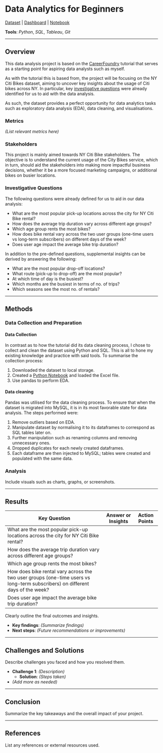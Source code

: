 # Data Analytics for Beginners

[Dataset](/nyc_bikes.xlsx) | [Dashboard](#) | [Notebook](/nyc_bikes.xlsx)

**Tools**: _Python_, _SQL_, _Tableau_, _Git_

---

## Overview  
This data analysis project is based on the [CareerFoundry](https://careerfoundry.com/en/tutorials/data-analytics-for-beginners/introduction-to-data-analytics) tutorial that serves as a starting point for aspiring data analysts such as myself.

As with the tutorial this is based from, the project will be focusing on the NY Citi Bikes dataset, aiming to uncover key insights about the usage of Citi bikes across NY. In particular, key [investigative questions](#investigative-questions) were already identified for us to aid with the data analysis.

As such, the dataset provides a perfect opportunity for data analytics tasks such as exploratory data analysis (EDA), data cleaning, and visualisations.

### Metrics  
*(List relevant metrics here)*  

### Stakeholders  
This project is mainly aimed towards NY Citi Bike stakeholders. The objective is to understand the current usage of the City Bikes service, which in turn, should aid the stakeholders into making more impactful business decisions, whether it be a more focused marketing campaigns, or additional bikes on busier locations.

### Investigative Questions  
The following questions were already defined for us to aid in our data analysis:
- What are the most popular pick-up locations across the city for NY Citi Bike rental?
- How does the average trip duration vary across different age groups?
- Which age group rents the most bikes?
- How does bike rental vary across the two user groups (one-time users vs long-term subscribers) on different days of the week?
- Does user age impact the average bike trip duration?

In addition to the pre-defined questions, supplemental insights can be derived by answering the following:
- What are the most popular drop-off locations?
- What route (pick-up to drop-off) are the most popular?
- At which time of day is the busiest?
- Which months are the busiest in terms of no. of trips?
- Which seasons see the most no. of rentals?
---

## Methods  

### Data Collection and Preparation  
#### Data Collection  
In contrast as to how the tutorial did its data cleaning process, I chose to collect and clean the dataset using Python and SQL. This is all to hone my existing knowledge and practice with said tools. To summarise the collection process:

1. Downloaded the dataset to local storage.
2. Created a [Python Notebook](/NYC.ipynb) and loaded the Excel file.
3. Use pandas to perform EDA.

#### Data cleaning  
Pandas was utilised for the data cleaning process. To ensure that when the dataset is migrated into MySQL, it is in its most favorable state for data analysis. The steps performed were:

1. Remove outliers based on EDA.
2. Manipulate dataset by normalising it to its dataframes to correspond as SQL tables later on. 
3. Further manipulation such as renaming columns and removing unnecessary ones.
4. Dropped duplicates for each newly created dataframes.
5. Each dataframe are then injected to MySQL; tables were created and populated with the same data.

### Analysis  
Include visuals such as charts, graphs, or screenshots.  


---

## Results 
| Key Question                                                                                                                  | Answer or Insights | Action Points |
|-------------------------------------------------------------------------------------------------------------------------------|--------------------|---------------|
| What are the most popular pick-up locations across the city for NY Citi Bike rental?                                          |                    |               |
| How does the average trip duration vary across different age groups?                                                          |                    |               |
| Which age group rents the most bikes?                                                                                         |                    |               |
| How does bike rental vary across the two user groups (one-time users vs long-term subscribers) on different days of the week? |                    |               |
| Does user age impact the average bike trip duration?                                                                          |                    |               |


Clearly outline the final outcomes and insights.  
- **Key findings**: *(Summarize findings)*  
- **Next steps**: *(Future recommendations or improvements)*  

---

## Challenges and Solutions  
Describe challenges you faced and how you resolved them.  
- **Challenge 1**: *(Description)*  
  - **Solution**: *(Steps taken)*  
- *(Add more as needed)*  

---

## Conclusion  
Summarize the key takeaways and the overall impact of your project.  

---

## References  
List any references or external resources used.  

